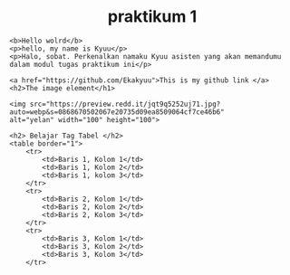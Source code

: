 <!DOCTYPE html>
<html lang="en">
<head>
    <meta charset="UTF-8">
    <meta http-equiv="X-UA-Compatible" content="IE=edge">
    <meta name="viewport" content="width=device-width, initial-scale=1.0">
    <title>Tugas praktikum 1</title>
</head>

<style>
        body {
            background-image: url("https://genshin.global/wp-content/uploads/2022/10/sumeru-walk-wood-event-official-wallpaper-genshin-9.jpg");
            background-size: cover;
            background-repeat: no-repeat;
            background-position: center;
            background-attachment: fixed;
            height: auto;
    }
</style>

<body>
    <h1 align=center><b>praktikum 1</b></h1>

    <b>Hello wolrd</b>
    <p>hello, my name is Kyuu</p>
    <p>Halo, sobat. Perkenalkan namaku Kyuu asisten yang akan memandumu dalam modul tugas praktikum ini</p>

    <a href="https://github.com/Ekakyuu">This is my github link </a>
    <h2>The image element</h1>

    <img src="https://preview.redd.it/jqt9q5252uj71.jpg?auto=webp&s=0868670502067e20735d09ea8509064cf7ce46b6"
    alt="yelan" width="100" height="100">

    <h2> Belajar Tag Tabel </h2>
    <table border="1">
        <tr>
            <td>Baris 1, Kolom 1</td>
            <td>Baris 1, Kolom 2</td>
            <td>Baris 1, kolom 3</td>
        </tr>
        <tr>
            <td>Baris 2, Kolom 1</td>
            <td>Baris 2, Kolom 2</td>
            <td>Baris 2, Kolom 3</td>
        </tr>
        <tr>
            <td>Baris 3, Kolom 1</td>
            <td>Baris 3, Kolom 2</td>
            <td>Baris 3, Kolom 3</td>
        </tr>
        



</body>
</html>
